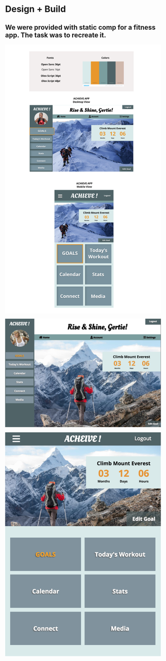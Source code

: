 
# Design + Build

## We were provided with static comp for a fitness app. The task was to recreate it.


![Original Comp](achieveapp.png)

![Our Desktop Version](desktop.png)

![Our Mobile Version](mobile.png)

